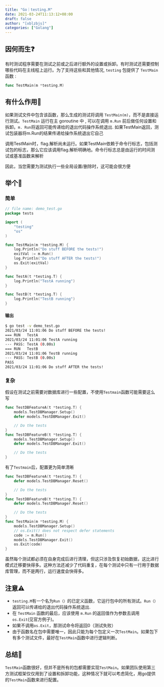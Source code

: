 ```yaml
---
title: "Go｜testing.M"
date: 2021-03-24T11:13:12+08:00
draft: false
author: "[xblzbjs]"
categories: ["Golang"]
---
```


## 因何而生❓

有时测试程序需要在测试之前或之后进行额外的设置或拆卸。有时测试还需要控制哪些代码在主线程上运行。为了支持这些和其他情况, `testing` 包提供了 `TestMain` 函数 :

```go
func TestMain(m *testing.M)
```



## 有什么作用🤔

如果测试文件中包含该函数，那么生成的测试将调用 `TestMain(m)`，而不是直接运行测试。`TestMain` 运行在主 goroutine 中 , 可以在调用 `m.Run` 前后做任何设置和拆卸。`m. Run`将返回可能传递给的退出代码操作系统退出. 如果TestMain返回，测试包装器将m.Run的结果传递给操作系统退出它自己

调用TestMain时，flag.解析尚未运行。如果TestMain依赖于命令行标志，包括测试包的标志，那么它应该调用flag.解析明确地。命令行标志总是由运行的时间测试或基准函数来解析

因此，当您需要为测试执行一些全局设置/删除时，这可能会很方便

## 举个🌰

### 简单

```go
// file name: demo_test.go
package tests

import (
    "testing"
    "os"
)

func TestMain(m *testing.M) {
    log.Println("Do stuff BEFORE the tests!")
    exitVal := m.Run()
    log.Println("Do stuff AFTER the tests!")
    os.Exit(exitVal)
}

func TestA(t *testing.T) {
    log.Println("TestA running")
}

func TestB(t *testing.T) {
    log.Println("TestB running")
}
```

#### 输出

```bash
$ go test -v demo_test.go
2021/03/24 11:01:06 Do stuff BEFORE the tests!
=== RUN   TestA
2021/03/24 11:01:06 TestA running
--- PASS: TestA (0.00s)
=== RUN   TestB
2021/03/24 11:01:06 TestB running
--- PASS: TestB (0.00s)
PASS
2021/03/24 11:01:06 Do stuff AFTER the tests!
```

### 复杂

假设在测试之前需要对数据库进行一些配置，不使用`Testmain`函数可能需要这么写

```go
func TestDBFeatureA(t *testing.T) {
    models.TestDBManager.Setup()
    defer models.TestDBManager.Exit()

    // Do the tests
}
func TestDBFeatureB(t *testing.T) {
    models.TestDBManager.Setup()
    defer models.TestDBManager.Exit()

    // Do the tests
}
```

有了`Testmain`后，配置更为简单清晰

```go
func TestDBFeatureA(t *testing.T) {
    defer models.TestDBManager.Reset()

    // Do the tests
}
func TestDBFeatureB(t *testing.T) {
    defer models.TestDBManager.Reset()

    // Do the tests
}
func TestMain(m *testing.M) {
    models.TestDBManager.Setup()
    // os.Exit() does not respect defer statements
    code := m.Run()
    models.TestDBManager.Exit()
    os.Exit(code)
}
```

虽然每个测试都必须在自身完成后进行清理，但这只涉及恢复初始数据，这比进行模式迁移要快得多。这种方法还减少了代码重复，在每个测试中只有一行用于数据库管理，而不是两行，运行速度会快得多。

## 注意⚠️

- `testing.M`有一个名为`Run（）`的已定义函数，它运行包中的所有测试。`Run（）`返回可以传递给的退出代码操作系统退出.
- 在 `TestMain` 函数的最后，应该使用 `m.Run` 的返回值作为参数去调用 `os.Exit`(见官方例子)。
- 如果不调用`os.Exit`，那测试命令将返回0（测试失败）
- 由于函数名在包中需要唯一，因此只能为每个包定义一次`TestMain`。如果包下有多个测试文件，最好在`TestMain`函数中进行逻辑判断。

## 总结📒

`TestMain`函数很好，但并不是所有的包都需要实现`TestMain`。如果团队使用第三方测试框架仅仅用到了设置和拆卸功能，这种情况下就可以考虑简化，用go提供的`TestMain`函数来进行配置。